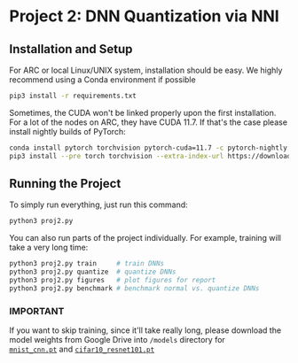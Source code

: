 # Project 2: DNN Quantization via NNI

## Installation and Setup

For ARC or local Linux/UNIX system, installation should be easy. We highly recommend using a Conda environment if possible
```sh
pip3 install -r requirements.txt
```

Sometimes, the CUDA won't be linked properly upon the first installation. For a lot of the nodes on ARC, they have CUDA 11.7. If that's the case please install nightly builds of PyTorch: 
```sh
conda install pytorch torchvision pytorch-cuda=11.7 -c pytorch-nightly -c nvidia
pip3 install --pre torch torchvision --extra-index-url https://download.pytorch.org/whl/nightly/cu117
```

## Running the Project

To simply run everything, just run this command:
```sh
python3 proj2.py
```

You can also run parts of the project individually. For example, training will take a very long time:
```sh
python3 proj2.py train     # train DNNs
python3 proj2.py quantize  # quantize DNNs
python3 proj2.py figures   # plot figures for report
python3 proj2.py benchmark # benchmark normal vs. quantize DNNs
```

### **IMPORTANT**
If you want to skip training, since it'll take really long, please download the model weights from Google Drive into `/models` directory for  
[`mnist_cnn.pt`](https://drive.google.com/file/d/177gkGVjz-cOYTy-Z3cqHvA4NFqt69u6i/view?usp=sharing) and
[`cifar10_resnet101.pt`](https://drive.google.com/file/d/16xlIGMnmTaITuP8AVYB-NtN8JT7w9f8F/view?usp=sharing)

